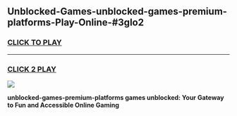 
## Unblocked-Games-unblocked-games-premium-platforms-Play-Online-#3glo2
<h3>
<a href="https://premium.freeplayer.one?title=unblocked-games-premium-platforms&ref=27F">CLICK TO PLAY</a></h3>
<hr>

<h3>
<a href="https://premium.freeplayer.one?title=unblocked-games-premium-platforms&ref=27F">CLICK 2 PLAY</a>
  
</h3>

<a href="https://premium.freeplayer.one?title=unblocked-games-premium-platforms&ref=27F"><img src="https://clearcache.store/games.png"></a>


**unblocked-games-premium-platforms games unblocked: Your Gateway to Fun and Accessible Online Gaming**
